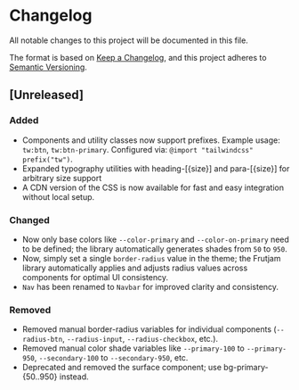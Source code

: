 # Changelog

All notable changes to this project will be documented in this file.

The format is based on [Keep a Changelog](https://keepachangelog.com/en/1.1.0/),
and this project adheres to [Semantic Versioning](https://semver.org/spec/v2.0.0.html).

## [Unreleased]

### Added
- Components and utility classes now support prefixes. Example usage: `tw:btn`, `tw:btn-primary`.
  Configured via: `@import "tailwindcss" prefix("tw")`.
- Expanded typography utilities with heading-[{size}] and para-[{size}] for arbitrary size support
- A CDN version of the CSS is now available for fast and easy integration without local setup.

### Changed 
- Now only base colors like `--color-primary` and `--color-on-primary` need to be defined; the library automatically generates shades from `50` to `950`.
- Now, simply set a single `border-radius` value in the theme; the Frutjam library automatically applies and adjusts radius values across components for optimal UI consistency.
- `Nav` has been renamed to `Navbar` for improved clarity and consistency.

### Removed
- Removed manual border-radius variables for individual components (`--radius-btn`, `--radius-input`, `--radius-checkbox`, etc.).
- Removed manual color shade variables like `--primary-100` to `--primary-950`, `--secondary-100` to `--secondary-950`, etc. 
- Deprecated and removed the surface component; use bg-primary-{50..950} instead.